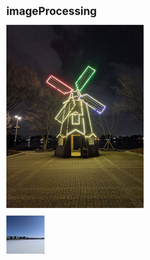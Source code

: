 # imageProcessing

<img src='images/picture01.jpg'> </img>
<br><br>
<img src='images/picture02.jpg' width=100 height=100> </img>

